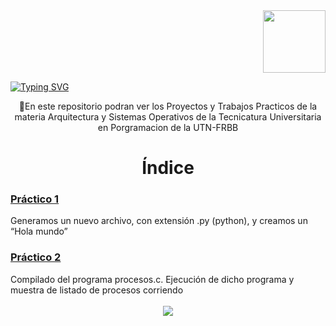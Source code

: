 <div align="end"><img src="https://media0.giphy.com/media/v1.Y2lkPTc5MGI3NjExOWthNWFnOWE4aXpkcG5ndzc2cmFlNDhhMGg4bzduZWlkcHF5b3pzeSZlcD12MV9pbnRlcm5hbF9naWZfYnlfaWQmY3Q9cw/HvekzBaREHxlEwvlOS/giphy.gif" width="100"/></div>

[![Typing SVG](https://readme-typing-svg.demolab.com?font=Fira+Code&weight=900&size=37&pause=1006&color=2A53C0&random=false&width=770&height=80&lines=Arquitectura+%26+Sistemas+Operativos+I)](https://git.io/typing-svg)

<p align="center">🔹En este repositorio podran ver los Proyectos y Trabajos Practicos de la materia Arquitectura y Sistemas Operativos de la Tecnicatura Universitaria en Porgramacion de la UTN-FRBB</p>

<div align="center">
  <h1 align="center">Índice</h1>
  <div align="left">
  <h3><a href="./TP1/TP1_Fogel.png">Práctico 1</a></h3>
    <h> Generamos un nuevo archivo, con extensión .py (python), y creamos un “Hola mundo”</h>
  <h3><a href="./TP2/ASO-TP2-Fogel.png">Práctico 2</a></h3>
    <h>Compilado del programa procesos.c. Ejecución de dicho programa y muestra de listado de procesos corriendo</h>
  </div>
</div>

<br>

<div align="center">  
 <a href="https://skillicons.dev">
    <img src="https://skillicons.dev/icons?i=py,git,linux" />    
  </a>
</div>


